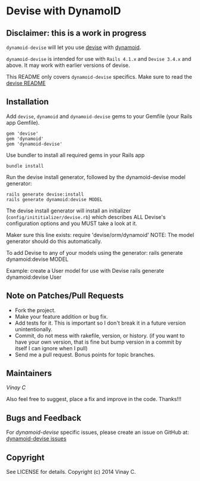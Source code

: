 # Devise with DynamoID

## Disclaimer: this is a work in progress


`dynamoid-devise` will let you use [devise](http://github.com/plataformatec/devise) with [dynamoid](https://github.com/Veraticus/Dynamoid).

`dynamoid-devise` is intended for use with `Rails 4.1.x` and `Devise 3.4.x` and above. It may work with earlier versions of devise.

This README only covers `dynamoid-devise` specifics. Make sure to read the [devise README](http://github.com/plataformatec/devise/blob/master/README.rdoc)

## Installation

Add `devise`, `dynamoid` and `dynamoid-devise` gems to your Gemfile (your Rails app Gemfile).

    gem 'devise'
    gem 'dynamoid'
    gem 'dynamoid-devise'

Use bundler to install all required gems in your Rails app

    bundle install

Run the devise install generator, followed by the dynamoid-devise model generator:

    rails generate devise:install
    rails generate dynamoid:devise MODEL

The devise install generator will install an initializer (`config/inititializer/devise.rb`)
which describes ALL Devise's configuration options and you MUST take a look at it.

Maker sure this line exists: require 'devise/orm/dynamoid'
NOTE: The model generator should do this automatically.

To add Devise to any of your models using the generator:
    rails generate dynamoid:devise MODEL

Example: create a User model for use with Devise
    rails generate dynamoid:devise User

## Note on Patches/Pull Requests

* Fork the project.
* Make your feature addition or bug fix.
* Add tests for it. This is important so I don't break it in a
  future version unintentionally.
* Commit, do not mess with rakefile, version, or history.
  (if you want to have your own version, that is fine but bump version in a commit by itself I can ignore when I pull)
* Send me a pull request. Bonus points for topic branches.

## Maintainers

*Vinay C*

Also feel free to suggest, place a fix and improve in the code. Thanks!!!


## Bugs and Feedback

For *dynamoid-devise* specific issues, please create an issue on GitHub at: [dynamoid-devise issues](http://github.com/vinaycyadav/dynamoid-devise/issues)


## Copyright

See LICENSE for details. Copyright (c) 2014 Vinay C.